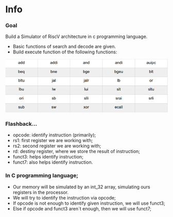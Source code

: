 # Info

### Goal

Build a Simulator of RiscV architecture in c programming language.
- Basic functions of search and decode are given.
- Build execute function of the following functions:

![img.png](img.png)

### Flashback...

- opcode: identify instruction (primarily);
- rs1: first register we are working with;
- rs2: second register we are working with;
- rd: destiny register, where we store the result of instruction;
- funct3: helps identify instruction;
- funct7: also helps identify instruction.

### In C programming language;

- Our memory will be simulated by an int_32 array, simulating ours registers in the processor.
- We will try to identify the instruction via opcode;
- If opcode is not enough to identify given instruction, we will use funct3;
- Else if opcode and funct3 aren´t enough, then we will use funct7;
